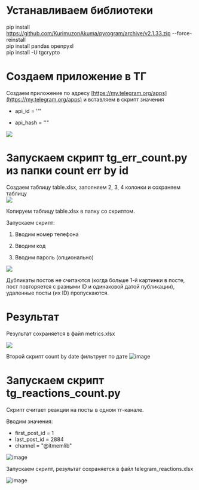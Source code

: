 # Устанавливаем библиотеки

pip install https://github.com/KurimuzonAkuma/pyrogram/archive/v2.1.33.zip --force-reinstall  
pip install pandas openpyxl  
pip install -U tgcrypto  

# Создаем приложение в ТГ

Создаем приложение по адресу [https://my.telegram.org/apps](https://my.telegram.org/apps) и вставляем в скрипт значения  

- api_id = ''"
    
- api_hash = ''"
    

  

![](https://lh7-us.googleusercontent.com/docsz/AD_4nXfLklX5n4p93z6wuZ_5lxuxlmRRQWWpwVjwlKZwH-jbR7xp0N1XrjRAIVG62RwaeoY2Fgk0cCfOxbkk0rzRPwxuMacRfDYTzvH2NQx_4d0bmatSOa8eChGTQ_Fg5AUfUEjShx92ktG6nxPzNZb2uw-mVcSg?key=2GhdH-Aip7wH5rSx552uZQ)

# Запускаем скрипт tg_err_count.py из папки count err by id

Создаем таблицу table.xlsx, заполняем 2, 3, 4 колонки и сохраняем таблицу  
![](https://lh7-us.googleusercontent.com/docsz/AD_4nXe6k5YWzOySI4N2rxuwgqrinXAi5YIZS2GhFWqvc-k8Oc9XMz7KJVXQM1EEz4tLvp3IhrP2GJXO-931bZeGF38IfSBXwEtci7WUIlugZkfu-jEUAS5hgiMtocIorvYEJvo2gljjvDeFMz65Vl8u3GiP22-n?key=2GhdH-Aip7wH5rSx552uZQ)

Копируем таблицу table.xlsx в папку со скриптом.

  

Запускаем скрипт:

1. Вводим номер телефона
    
2. Вводим код
    
3. Вводим пароль (опционально)
      

![](https://lh7-us.googleusercontent.com/docsz/AD_4nXeZ8HKE_NepvXOPSvCDCrJYc_ulxjjCHhPsLL60UOCaH38yY8DAJprsKdFpREST7takhoJoQV0osz1JlHl2v9sniXuv3lu0DomgDoNteQeCvg4n2MAtv5R_zLrIRMfbTi_0mJG2-CIK7NL2PaRYgbE7j1xh?key=2GhdH-Aip7wH5rSx552uZQ)

Дубликаты постов не считаются (когда больше 1-й картинки в посте, пост повторяется с разными ID  и одинаковой датой публикации), удаленные посты (их ID) пропускаются.


# Результат

Результат сохраняется в файл metrics.xlsx

![](https://lh7-us.googleusercontent.com/docsz/AD_4nXfjNM5prU_F3qFPNqUmsLtNnwmr-wfS86Y3x24yBuvoiFU8gUKpM3HcyX3q-nih7xiGDCZ5IfEhpR_v2QJFbLuAVKqIg_7j5A0iFtHBtqZSSI0ky9idBSaAH253LwGXn3o4D75PN_b5BLqkYKKGhQvYjr67?key=2GhdH-Aip7wH5rSx552uZQ)

Второй скрипт count by date фильтрует по дате
![image](https://github.com/user-attachments/assets/4a98bcba-cf3f-47e4-b2d0-cb7e87d496be)


# Запускаем скрипт tg_reactions_count.py
Скрипт считает реакции на посты в одном тг-канале.

Вводим значения:
- first_post_id = 1
- last_post_id = 2884
- channel = "@itmemlib"

![image](https://github.com/miroslav-kungurov/smm_tools/assets/56649199/83601135-7889-41dc-85c3-8b38570246ca)

Запускаем скрипт, результат сохраняется в файл telegram_reactions.xlsx

![image](https://github.com/user-attachments/assets/a459cbc2-b6e8-4bd6-bac0-8f282f46ea2a)






